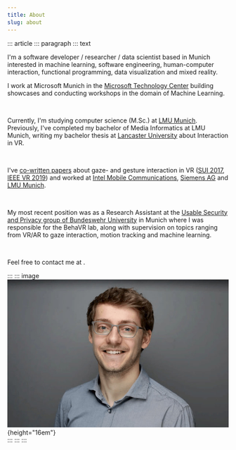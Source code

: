 ```yaml
---
title: About
slug: about
---
```


::: article
::: paragraph
::: text

I'm a software developer / researcher / data scientist based in Munich interested in machine learning, software engineering, human-computer interaction, functional programming, data visualization and mixed reality.  

I work at Microsoft Munich in the [Microsoft Technology Center](https://www.microsoft.com/en-us/mtc) building showcases and conducting workshops in the domain of Machine Learning.

&nbsp;

Currently, I'm studying computer science (M.Sc.) at [LMU Munich](https://www.en.uni-muenchen.de/index.html). Previously, I've completed my bachelor of Media Informatics at LMU Munich, writing my bachelor thesis at [Lancaster University](https://www.lancaster.ac.uk/) about Interaction in VR.  

&nbsp;

I've [co-written papers](https://scholar.google.de/citations?user=ZHmZq24AAAAJ&hl=en) about gaze- and gesture interaction in VR ([SUI 2017](https://dl.acm.org/citation.cfm?id=3132180), [IEEE VR 2019](http://ieeevr.org/2019/program/papers.html)) and worked at [Intel Mobile Communications](https://www.intel.com/content/www/us/en/wireless-network/5g-technology-overview.html), [Siemens AG](https://www.plm.automation.siemens.com/global/en/products/collaboration/mbse-model-based-systems-engineering.html) and [LMU Munich](https://www.medien.ifi.lmu.de/).  

&nbsp;

My most recent position was as a Research Assistant at the [Usable Security and Privacy group of Bundeswehr University](https://www.unibw.de/usable-security-and-privacy/) in Munich where I was responsible for the BehaVR lab, along with supervision on topics ranging from VR/AR to gaze interaction, motion tracking and machine learning.  

&nbsp;

Feel free to contact me at
<a href="mailto:" class="crypted-mail"
   data-name="$email_username$"
   data-domain="$email_domain$"
   data-tld="$email_tld$"
   onclick="window.location.href = 'mailto:' + this.dataset.name + '@' + this.dataset.domain + '.' + this.dataset.tld; return false;">
</a>.

:::
::: image
![Portrait](../static/img/portrait.jpg){height="16em"} \
:::
:::
:::